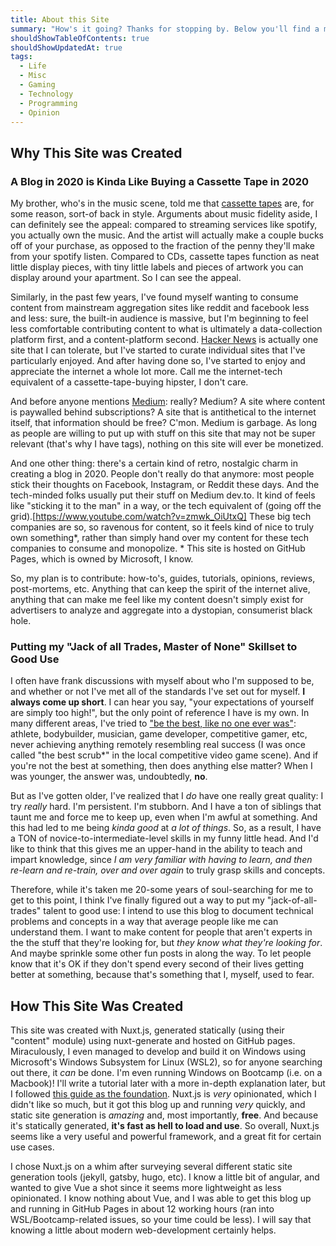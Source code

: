 ```yaml
---
title: About this Site
summary: "How's it going? Thanks for stopping by. Below you'll find a meta blog post about this site, why it was created, how it was created, and what kind of content you'll expect to find."
shouldShowTableOfContents: true
shouldShowUpdatedAt: true
tags: 
  - Life
  - Misc
  - Gaming
  - Technology
  - Programming
  - Opinion
---
```


## Why This Site was Created
### A Blog in 2020 is Kinda Like Buying a Cassette Tape in 2020
My brother, who's in the music scene, told me that [cassette tapes](https://en.wikipedia.org/wiki/Cassette_tape#/media/File:Compactcassette.jpg) are, for some reason, sort-of back in style. Arguments about music fidelity aside, I can definitely see the appeal: compared to streaming services like spotify, you actually own the music. And the artist will actually make a couple bucks off of your purchase, as opposed to the fraction of the penny they'll make from your spotify listen. Compared to CDs, cassette tapes function as neat little display pieces, with tiny little labels and pieces of artwork you can display around your apartment. So I can see the appeal.

Similarly, in the past few years, I've found myself wanting to consume content from mainstream aggregation sites like reddit and facebook less and less: sure, the built-in audience is massive, but I'm beginning to feel less comfortable contributing content to what is ultimately a data-collection platform first, and a content-platform second. [Hacker News](https://news.ycombinator.com/) is actually one site that I can tolerate, but I've started to curate individual sites that I've particularly enjoyed. And after having done so, I've started to enjoy and appreciate the internet a whole lot more. Call me the internet-tech equivalent of a cassette-tape-buying hipster, I don't care.

And before anyone mentions [Medium](https://medium.com/): really? Medium? A site where content is paywalled behind subscriptions? A site that is antithetical to the internet itself, that information should be free? C'mon. Medium is garbage. As long as people are willing to put up with stuff on this site that may not be super relevant (that's why I have tags), nothing on this site will ever be monetized.

And one other thing: there's a certain kind of retro, nostalgic charm in creating a blog in 2020. People don't really do that anymore: most people stick their thoughts on Facebook, Instagram, or Reddit these days. And the tech-minded folks usually put their stuff on Medium dev.to. It kind of feels like "sticking it to the man" in a way, or the tech equivalent of (going off the grid).[https://www.youtube.com/watch?v=zmwk_OiUtxQ] These big tech companies are so, so ravenous for content, so it feels kind of nice to truly own something*, rather than simply hand over my content for these tech companies to consume and monopolize. 
<span class="disclaimer">\* This site is hosted on GitHub Pages, which is owned by Microsoft, I know.</span>

So, my plan is to contribute: how-to's, guides, tutorials, opinions, reviews, post-mortems, etc. Anything that can keep the spirit of the internet alive, anything that can make me feel like my content doesn't simply exist for advertisers to analyze and aggregate into a dystopian, consumerist black hole.

### Putting my "Jack of all Trades, Master of None" Skillset to Good Use
I often have frank discussions with myself about who I'm supposed to be, and whether or not I've met all of the standards I've set out for myself. **I always come up short**. I can hear you say, "your expectations of yourself are simply too high!", but the only point of reference I have is my own. In many different areas, I've tried to ["be the best, like no one ever was"](https://www.youtube.com/watch?v=rg6CiPI6h2g): athlete, bodybuilder, musician, game developer, competitive gamer, etc, never achieving anything remotely resembling real success (I was once called "the best scrub\*" in the local competitive video game scene). And if you're not the best at something, then does anything else matter? When I was younger, the answer was, undoubtedly, **no**.

But as I've gotten older, I've realized that I *do* have one really great quality: I try *really* hard. I'm persistent. I'm stubborn. And I have a ton of siblings that taunt me and force me to keep up, even when I'm awful at something. And this had led to me being *kinda good* at *a lot of things*. So, as a result, I have a TON of novice-to-intermediate-level skills in my funny little head. And I'd like to think that this gives me an upper-hand in the ability to teach and impart knowledge, since *I am very familiar with having to learn, and then re-learn and re-train, over and over again* to truly grasp skills and concepts. 

Therefore, while it's taken me 20-some years of soul-searching for me to get to this point, I think I've finally figured out a way to put my "jack-of-all-trades" talent to good use: I intend to use this blog to document technical problems and concepts in a way that average people like me can understand them. I want to make content for people that aren't experts in the the stuff that they're looking for, but *they know what they're looking for*. And maybe sprinkle some other fun posts in along the way. To let people know that it's OK if they don't spend every second of their lives getting better at something, because that's something that I, myself, used to fear. 

## How This Site Was Created
This site was created with Nuxt.js, generated statically (using their "content" module) using nuxt-generate and hosted on GitHub pages. Miraculously, I even managed to develop and build it on Windows using Microsoft's Windows Subsystem for Linux (WSL2), so for anyone searching out there, it *can* be done. I'm even running Windows on Bootcamp (i.e. on a Macbook)! I'll write a tutorial later with a more in-depth explanation later, but I followed [this guide as the foundation](https://nuxtjs.org/blog/creating-blog-with-nuxt-content/). Nuxt.js is *very* opinionated, which I didn't like so much, but it got this blog up and running *very* quickly, and static site generation is *amazing* and, most importantly, **free**. And because it's statically generated, **it's fast as hell to load and use**. So overall, Nuxt.js seems like a very useful and powerful framework, and a great fit for certain use cases. 

I chose Nuxt.js on a whim after surveying several different static site generation tools (jekyll, gatsby, hugo, etc). I know a little bit of angular, and wanted to give Vue a shot since it seems more lightweight as less opinionated. I know nothing about Vue, and I was able to get this blog up and running in GitHub Pages in about 12 working hours (ran into WSL/Bootcamp-related issues, so your time could be less). I will say that knowing a little about modern web-development certainly helps.